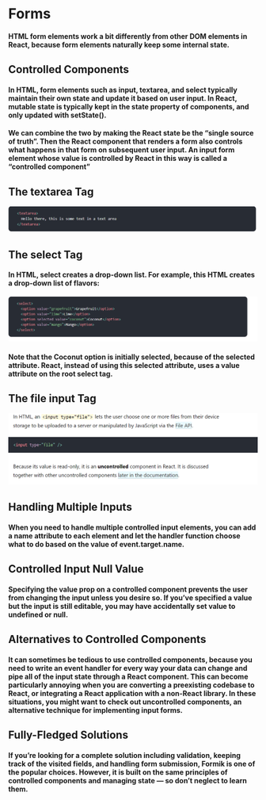 # Forms
#### HTML form elements work a bit differently from other DOM elements in React, because form elements naturally keep some internal state.
## Controlled Components
#### In HTML, form elements such as input, textarea, and select typically maintain their own state and update it based on user input. In React, mutable state is typically kept in the state property of components, and only updated with setState().
#### We can combine the two by making the React state be the “single source of truth”. Then the React component that renders a form also controls what happens in that form on subsequent user input. An input form element whose value is controlled by React in this way is called a “controlled component”
## The textarea Tag
![](img/C.PNG)
## The select Tag
#### In HTML, select creates a drop-down list. For example, this HTML creates a drop-down list of flavors:
![](img/C1.PNG)
#### Note that the Coconut option is initially selected, because of the selected attribute. React, instead of using this selected attribute, uses a value attribute on the root select tag.
## The file input Tag
![](img/C2.PNG)
## Handling Multiple Inputs
#### When you need to handle multiple controlled input elements, you can add a name attribute to each element and let the handler function choose what to do based on the value of event.target.name.
## Controlled Input Null Value
#### Specifying the value prop on a controlled component prevents the user from changing the input unless you desire so. If you’ve specified a value but the input is still editable, you may have accidentally set value to undefined or null.
## Alternatives to Controlled Components
#### It can sometimes be tedious to use controlled components, because you need to write an event handler for every way your data can change and pipe all of the input state through a React component. This can become particularly annoying when you are converting a preexisting codebase to React, or integrating a React application with a non-React library. In these situations, you might want to check out uncontrolled components, an alternative technique for implementing input forms.
## Fully-Fledged Solutions
#### If you’re looking for a complete solution including validation, keeping track of the visited fields, and handling form submission, Formik is one of the popular choices. However, it is built on the same principles of controlled components and managing state — so don’t neglect to learn them.